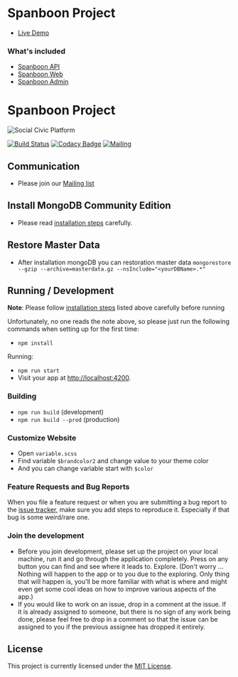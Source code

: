 # Spanboon Project
+ <a href="https://www.spanboon.com" target="_blank">Live Demo</a>

### What's included
+ [Spanboon API](https://github.com/kaogeek/spanboon/tree/main/api-spanboon)
+ [Spanboon Web](https://github.com/kaogeek/spanboon/tree/main/web-spanboon) 
+ [Spanboon Admin](https://github.com/kaogeek/spanboon/tree/main/admin-spanboon)

# Spanboon Project
![Social Civic Platform](docs/images/Frontend_Branding.png)

[![Build Status](https://github.com/fossasia/open-event-frontend/workflows/CI/badge.svg?branch=development)](https://github.com/fossasia/open-event-frontend/actions?query=workflow%3Aci)
[![Codacy Badge](https://app.codacy.com/project/badge/Grade/7933f260d39f462ea809b3583eb81ae1)](https://www.codacy.com/gh/kaogeek/spanboon/dashboard?utm_source=github.com&amp;utm_medium=referral&amp;utm_content=kaogeek/spanboon&amp;utm_campaign=Badge_Grade)
[![Mailing](https://img.shields.io/badge/Mailing-List-red.svg)](https://groups.google.com/g/spanboon)

## Communication
- Please join our [Mailing list](https://groups.google.com/g/spanboon)

## Install MongoDB Community Edition
- Please read [installation steps](https://docs.mongodb.com/manual/installation) carefully.

## Restore Master Data
 - After installation mongoDB you can restoration master data
    `mongorestore --gzip --archive=masterdata.gz --nsInclude="<yourDBName>.*"`

## Running / Development
**Note**: Please follow [installation steps](/docs/installation/local.md#steps) listed above carefully before running 

Unfortunately, no one reads the note above, so please just run the following commands when setting up for the first time:
- `npm install`

Running:
- `npm run start`
- Visit your app at [http://localhost:4200](http://localhost:4200).

### Building
- `npm run build` (development)
- `npm run build --prod` (production)

### Customize Website
- Open `variable.scss`
- Find variable `$brandcolor2` and change value to your theme color
- And you can change variable start with `$color` 

### Feature Requests and Bug Reports
When you file a feature request or when you are submitting a bug report to the [issue tracker](https://github.com/kaogeek/spanboon/issues), make sure you add steps to reproduce it. Especially if that bug is some weird/rare one.

### Join the development
- Before you join development, please set up the project on your local machine, run it and go through the application completely. Press on any button you can find and see where it leads to. Explore. (Don't worry ... Nothing will happen to the app or to you due to the exploring. Only thing that will happen is, you'll be more familiar with what is where and might even get some cool ideas on how to improve various aspects of the app.)
- If you would like to work on an issue, drop in a comment at the issue. If it is already assigned to someone, but there is no sign of any work being done, please feel free to drop in a comment so that the issue can be assigned to you if the previous assignee has dropped it entirely.

## License
This project is currently licensed under the [MIT License](LICENSE).
